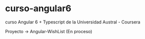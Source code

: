 # curso-angular6
curso Angular 6 + Typescript de la Universidad Austral - Coursera

Proyecto -> Angular-WishList (En proceso)

